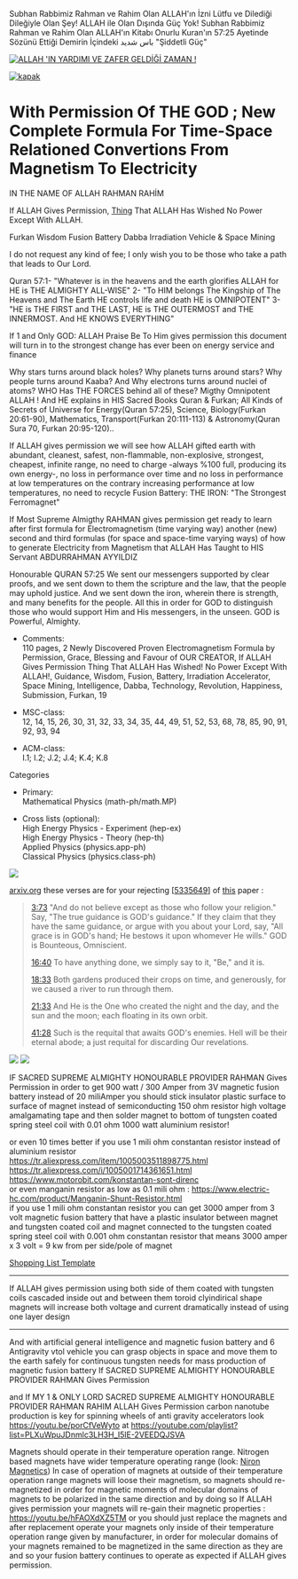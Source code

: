 Subhan Rabbimiz Rahman ve Rahim Olan ALLAH'ın İzni Lütfu ve Dilediği Dileğiyle Olan Şey! ALLAH ile Olan Dışında Güç Yok! Subhan Rabbimiz Rahman ve Rahim Olan ALLAH'ın Kitabı Onurlu Kuran'ın 57:25 Ayetinde Sözünü Ettiği Demirin İçindeki باس شديد "Şiddetli Güç"

[![ALLAH 'IN YARDIMI VE ZAFER GELDİĞİ ZAMAN !](https://github.com/TANRIninResulu/TANRIninResulu/assets/8404792/723a178b-2484-44b4-a840-a086bf2636a5)](https://youtu.be/0c9Z5YAGZn4&t=14839)

[![kapak](https://raw.githubusercontent.com/19x334/Fusion_Battery/main/kapak.png)](https://raw.githubusercontent.com/19x334/Fusion_Battery/main/FURKAN%20WISDOM%2019%20Fusion%20Battery%20Dabba%20Irradiation%20Accelerator%20Space%20Mining.pdf)

# With Permission Of THE GOD ; New Complete Formula For Time-Space Relationed Convertions From Magnetism To Electricity

IN THE NAME OF ALLAH RAHMAN RAHİM

If ALLAH Gives Permission, [Thing](https://raw.githubusercontent.com/19x334/Fusion_Battery/main/FURKAN%20WISDOM%2019%20Fusion%20Battery%20Dabba%20Irradiation%20Accelerator%20Space%20Mining.pdf) That ALLAH Has Wished No Power Except With ALLAH.

Furkan Wisdom Fusion Battery Dabba Irradiation Vehicle & Space Mining

I do not request any kind of fee; I only wish you to be those who take a path that leads to Our Lord.

Quran 57:1- "Whatever is in the heavens and the earth glorifies ALLAH for HE is THE ALMIGHTY ALL-WISE" 2- "To HIM belongs The Kingship of The Heavens and The Earth HE controls life and death HE is OMNIPOTENT" 3- "HE is THE FIRST and THE LAST, HE is THE OUTERMOST and THE INNERMOST. And HE KNOWS EVERYTHING"

If 1 and Only GOD: ALLAH Praise Be To Him gives permission this document will turn in to the strongest change has ever been on energy service and finance

Why stars turns around black holes? Why planets turns around stars? Why people turns around Kaaba? And Why electrons turns around nuclei of atoms? WHO Has THE FORCES behind all of these? Migthy Omnipotent ALLAH ! And HE explains in HIS Sacred Books Quran & Furkan; All Kinds of Secrets of Universe for Energy(Quran 57:25), Science, Biology(Furkan 20:61-90), Mathematics, Transport(Furkan 20:111-113) & Astronomy(Quran Sura 70, Furkan 20:95-120)..

If ALLAH gives permission we will see how ALLAH gifted earth with abundant, cleanest, safest, non-flammable, non-explosive, strongest, cheapest, infinite range, no need to charge -always %100 full, producing its own energy-, no loss in performance over time and no loss in performance at low temperatures on the contrary increasing performance at low temperatures, no need to recycle Fusion Battery: THE IRON: "The Strongest Ferromagnet"

If Most Supreme Almigthy RAHMAN gives permission get ready to learn after first formula for Electromagnetism (time varying way) another (new) second and third formulas (for space and space-time varying ways) of how to generate Electricity from Magnetism that ALLAH Has Taught to HIS Servant ABDURRAHMAN AYYILDIZ

Honourable QURAN 57:25 We sent our messengers supported by clear proofs, and we sent down to them the scripture and the law, that the people may uphold justice. And we sent down the iron, wherein there is strength, and many benefits for the people. All this in order for GOD to distinguish those who would support Him and His messengers, in the unseen. GOD is Powerful, Almighty.

- Comments:<br>
110 pages, 2 Newly Discovered Proven Electromagnetism Formula by Permission, Grace, Blessing and Favour of OUR CREATOR, If ALLAH Gives Permission Thing That ALLAH Has Wished! No Power Except With ALLAH!, Guidance, Wisdom, Fusion, Battery, Irradiation Accelerator, Space Mining, Intelligence, Dabba, Technology, Revolution, Happiness, Submission, Furkan, 19

- MSC-class:<br>
12, 14, 15, 26, 30, 31, 32, 33, 34, 35, 44, 49, 51, 52, 53, 68, 78, 85, 90, 91, 92, 93, 94

- ACM-class:<br>
I.1; I.2; J.2; J.4; K.4; K.8

Categories

- Primary:<br>
Mathematical Physics (math-ph/math.MP)

- Cross lists (optional):<br>
High Energy Physics - Experiment (hep-ex)<br>
High Energy Physics - Theory (hep-th)<br>
Applied Physics (physics.app-ph)<br>
Classical Physics (physics.class-ph)

![](https://raw.githubusercontent.com/19x334/Fusion_Battery/main/photos/rejection_of_arxiv/rejection.png)

[arxiv.org](https://arxiv.org) these verses are for your rejecting [[5335649](https://raw.githubusercontent.com/19x334/Fusion_Battery/main/FURKAN%20WISDOM%2019%20Fusion%20Battery%20Dabba%20Irradiation%20Accelerator%20Space%20Mining.pdf)] of [this](https://raw.githubusercontent.com/19x334/Fusion_Battery/main/FURKAN%20WISDOM%2019%20Fusion%20Battery%20Dabba%20Irradiation%20Accelerator%20Space%20Mining.pdf) paper :

> [3:73](https://HonourableQuran.com/3#73) "And do not believe except as those who follow your religion." Say, "The true guidance is GOD's guidance." If they claim that they have the same guidance, or argue with you about your Lord, say, "All grace is in GOD's hand; He bestows it upon whomever He wills." GOD is Bounteous, Omniscient.
> 
> [16:40](https://HonourableQuran.com/16#49) To have anything done, we simply say to it, "Be," and it is.
> 
> [18:33](https://HonourableQuran.com/18#33) Both gardens produced their crops on time, and generously, for we caused a river to run through them.
> 
> [21:33](https://HonourableQuran.com/21#33) And He is the One who created the night and the day, and the sun and the moon; each floating in its own orbit.
> 
> [41:28](https://HonourableQuran.com/41#28) Such is the requital that awaits GOD's enemies. Hell will be their eternal abode; a just requital for discarding Our revelations.

![](https://raw.githubusercontent.com/19x334/Fusion_Battery/main/photos/rejection_of_arxiv/arxiv_1.png)
![](https://raw.githubusercontent.com/19x334/Fusion_Battery/main/photos/rejection_of_arxiv/arxiv_2.png)

IF SACRED SUPREME ALMIGHTY HONOURABLE PROVIDER RAHMAN Gives Permission in order to get 900 watt / 300 Amper from 3V magnetic fusion battery instead of 20 miliAmper you should stick insulator plastic surface to surface of magnet instead of semiconducting 150 ohm resistor high voltage amalgamating tape and then solder magnet to bottom of tungsten coated spring steel coil with 0.01 ohm 1000 watt aluminium resistor!

or even 10 times better if you use 1 mili ohm constantan resistor instead of aluminium resistor
<br>https://tr.aliexpress.com/item/1005003511898775.html
<br>https://tr.aliexpress.com/i/1005001714361651.html
<br>https://www.motorobit.com/konstantan-sont-direnc
<br>or even manganin resistor as low as 0.1 mili ohm : https://www.electric-hc.com/product/Manganin-Shunt-Resistor.html
<br>if you use 1 mili ohm constantan resistor you can get 3000 amper from 3 volt magnetic fusion battery that have a plastic insulator between magnet and tungsten coated coil and magnet connected to the tungsten coated spring steel coil with 0.001 ohm constantan resistor
that means 3000 amper x 3 volt = 9 kw from per side/pole of magnet

[Shopping List Template](https://www.amazon.com/hz/wishlist/ls/34SZNSM35FKD5?ref_=wl_share)

<hr>

If ALLAH gives permission using both side of them coated with tungsten coils cascaded inside out and between them toroid clyindirical shape magnets will increase both voltage and current dramatically instead of using one layer design

<hr>

‪And with artificial general intelligence and magnetic fusion battery and 6 Antigravity vtol vehicle you can grasp objects in space and move them to the earth safely for continuous tungsten needs for mass production of magnetic fusion battery If SACRED SUPREME ALMIGHTY HONOURABLE PROVIDER RAHMAN Gives Permission‬

‪and If MY 1 & ONLY LORD SACRED SUPREME ALMIGHTY HONOURABLE PROVIDER RAHMAN RAHIM ALLAH Gives Permission carbon nanotube production is key for spinning wheels of anti gravity accelerators look https://youtu.be/porCfVeWyto at https://youtube.com/playlist?list=PLXuWpuJDnmlc3LH3H_I5lE-2VEEDQJSVA‬

Magnets should operate in their temperature operation range. Nitrogen based magnets have wider temperature operating range (look: [Niron Magnetics](https://www.nironmagnetics.com/)) In case of operation of magnets at outside of their temperature operation range magnets will loose their magnetism, so magnets should re-magnetized in order for magnetic moments of molecular domains of magnets to be polarized in the same direction and by doing so If ALLAH gives permission your magnets will re-gain their magnetic properties : https://youtu.be/hFAOXdXZ5TM or you should just replace the magnets and after replacement operate your magnets only inside of their temperature operation range given by manufacturer, in order for molecular domains of your magnets remained to be magnetized in the same direction as they are and so your fusion battery continues to operate as expected if ALLAH gives permission.
